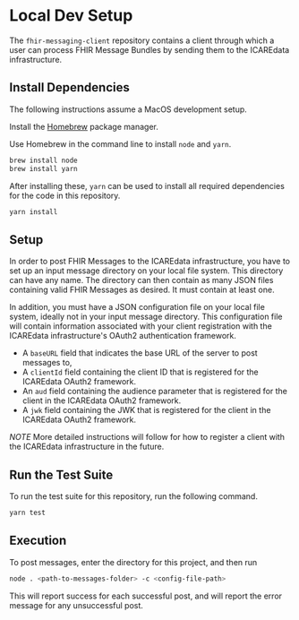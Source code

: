 # Local Dev Setup

The `fhir-messaging-client` repository contains a client through which a user can process FHIR Message Bundles by sending them to the ICAREdata infrastructure.

## Install Dependencies  

The following instructions assume a MacOS development setup.

Install the [Homebrew](https://brew.sh/) package manager.

Use Homebrew in the command line to install `node` and `yarn`.

```bash
brew install node
brew install yarn
```

After installing these, `yarn` can be used to install all required dependencies for the code in this repository.

```bash
yarn install
```

## Setup

In order to post FHIR Messages to the ICAREdata infrastructure, you have to set up an input message directory on your local file system. This directory can have any name. The directory can then contain as many JSON files containing valid FHIR Messages as desired. It must contain at least one.

In addition, you must have a JSON configuration file on your local file system, ideally not in your input message directory. This configuration file will contain information associated with your client registration with the ICAREdata infrastructure's OAuth2 authentication framework.

* A `baseURL` field that indicates the base URL of the server to post messages to,
* A `clientId` field containing the client ID that is registered for the ICAREdata OAuth2 framework.
* An `aud` field containing the audience parameter that is registered for the client in the ICAREdata OAuth2 framework.
* A `jwk` field containing the JWK that is registered for the client in the ICAREdata OAuth2 framework.

*NOTE* More detailed instructions will follow for how to register a client with the ICAREdata infrastructure in the future.

## Run the Test Suite

To run the test suite for this repository, run the following command.

```bash
yarn test
```

## Execution

To post messages, enter the directory for this project, and then run

```bash
node . <path-to-messages-folder> -c <config-file-path>
```

This will report success for each successful post, and will report the error message for any unsuccessful post.
